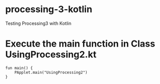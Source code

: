 # processing-3-kotlin
Testing Processing3 with Kotlin


# Execute the main function in Class UsingProcessing2.kt

```
fun main() {
    PApplet.main("UsingProcessing2")
}
```